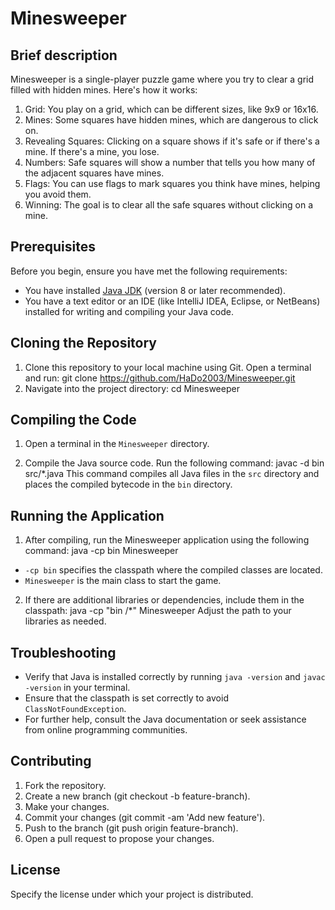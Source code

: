 # Minesweeper

## Brief description
Minesweeper is a single-player puzzle game where you try to clear a grid filled with hidden mines. Here's how it works:
1. Grid: You play on a grid, which can be different sizes, like 9x9 or 16x16.
2. Mines: Some squares have hidden mines, which are dangerous to click on.
3. Revealing Squares: Clicking on a square shows if it's safe or if there's a mine. If there's a mine, you lose.
4. Numbers: Safe squares will show a number that tells you how many of the adjacent squares have mines.
5. Flags: You can use flags to mark squares you think have mines, helping you avoid them.
6. Winning: The goal is to clear all the safe squares without clicking on a mine.

## Prerequisites
Before you begin, ensure you have met the following requirements:

- You have installed [Java JDK](https://www.oracle.com/java/technologies/javase-jdk11-downloads.html) (version 8 or later recommended).
- You have a text editor or an IDE (like IntelliJ IDEA, Eclipse, or NetBeans) installed for writing and compiling your Java code.

## Cloning the Repository

1. Clone this repository to your local machine using Git. Open a terminal and run:
  git clone https://github.com/HaDo2003/Minesweeper.git
2. Navigate into the project directory:
   cd Minesweeper
## Compiling the Code

1. Open a terminal in the `Minesweeper` directory.

2. Compile the Java source code. Run the following command:
   javac -d bin src/*.java
This command compiles all Java files in the `src` directory and places the compiled bytecode in the `bin` directory.

## Running the Application

1. After compiling, run the Minesweeper application using the following command:
   java -cp bin Minesweeper
- `-cp bin` specifies the classpath where the compiled classes are located.
- `Minesweeper` is the main class to start the game.

2. If there are additional libraries or dependencies, include them in the classpath:
   java -cp "bin
  /*" Minesweeper
Adjust the path to your libraries as needed.

## Troubleshooting

- Verify that Java is installed correctly by running `java -version` and `javac -version` in your terminal.
- Ensure that the classpath is set correctly to avoid `ClassNotFoundException`.
- For further help, consult the Java documentation or seek assistance from online programming communities.

## Contributing

1. Fork the repository.
2. Create a new branch (git checkout -b feature-branch).
3. Make your changes.
4. Commit your changes (git commit -am 'Add new feature').
5. Push to the branch (git push origin feature-branch).
6. Open a pull request to propose your changes.

## License

Specify the license under which your project is distributed.
